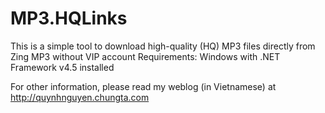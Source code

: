 # MP3.HQLinks
This is a simple tool to download high-quality (HQ) MP3 files directly from Zing MP3 without VIP account
Requirements: Windows with .NET Framework v4.5 installed

For other information, please read my weblog (in Vietnamese) at http://quynhnguyen.chungta.com
